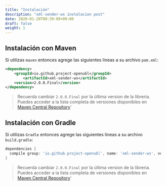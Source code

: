 ```yaml
---
title: "Instalación"
description: "xml-sender-ws instalacion post"
date: 2020-01-28T00:39:09+09:00
draft: false
weight: 1
---
```


## Instalación con Maven

Si utilizas `maven` entonces agrege las siguientes lineas a su archivo `pom.xml`:

```xml
<dependency>
    <groupId>io.github.project-openubl</groupId>
        <artifactId>xml-sender-ws</artifactId>
    <version>2.0.0.Final</version>
</dependency>
```

> Recuerda cambiar `2.0.0.Final` por la última version de la libreria.
> Puedes acceder a la lista completa de versiones disponibles en [Maven Central Repository](https://mvnrepository.com/artifact/io.github.project-openubl/xml-sender-ws)'

## Instalación con Gradle

Si utilizas `Gradle` entonces agrege las siguientes lineas a su archivo `build.gradle`:

```groovy
dependencies {
  compile group: 'io.github.project-openubl', name: 'xml-sender-ws', version: '2.0.0.Final'
}
```

> Recuerda cambiar `2.0.0.Final` por la última version de la libreria.
> Puedes acceder a la lista completa de versiones disponibles en [Maven Central Repository](https://mvnrepository.com/artifact/io.github.project-openubl/xml-sender-ws)'


